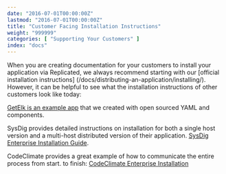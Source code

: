 ```yaml
---
date: "2016-07-01T00:00:00Z"
lastmod: "2016-07-01T00:00:00Z"
title: "Customer Facing Installation Instructions"
weight: "999999"
categories: [ "Supporting Your Customers" ]
index: "docs"
---
```


When you are creating documentation for your customers to install your application via 
Replicated, we always recommend starting with our [official installation instructions]
(/docs/distributing-an-application/installing/). However, it can be helpful to 
see what the installation instructions of other customers look like today:

[GetElk is an example app](/docs/examples/getelk/) that we created with open sourced YAML and components.

SysDig provides detailed instructions on installation for both a single host version and a multi-host distributed version of their application. 
[SysDig Enterprise Installation Guide](http://support.sysdigcloud.com/hc/en-us/articles/206519903-On-Premises-Installation-Guide).

CodeClimate provides a great example of how to communicate the entire process from start. 
to finish: [CodeClimate Enterprise Installation](http://docs.enterprise.codeclimate.com/docs/installation)

